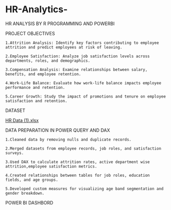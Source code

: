 # HR-Analytics-
HR ANALYSIS BY R PROGRAMMING AND POWERBI

PROJECT OBJECTIVES

    1.Attrition Analysis: Identify key factors contributing to employee attrition and predict employees at risk of leaving.

    2.Employee Satisfaction: Analyze job satisfaction levels across departments, roles, and demographics.

    3.Compensation Analysis: Examine relationships between salary, benefits, and employee retention.

    4.Work-Life Balance: Evaluate how work-life balance impacts employee performance and retention.

    5.Career Growth: Study the impact of promotions and tenure on employee satisfaction and retention.
	 
	 

DATASET

 [HR Data (1).xlsx](https://github.com/user-attachments/files/21360002/HR.Data.1.xlsx)
 
 

DATA PREPARATION IN POWER QUERY AND DAX

    1.Cleaned data by removing nulls and duplicate records.
	 
    2.Merged datasets from employee records, job roles, and satisfaction surveys.
	 
    3.Used DAX to calculate attrition rates, active department wise attrition,employee satisfaction metrics.
	 
    4.Created relationships between tables for job roles, education fields, and age groups.
	 
    5.Developed custom measures for visualizing age band segmentation and gender breakdown.
		
POWER BI DASHBORD







